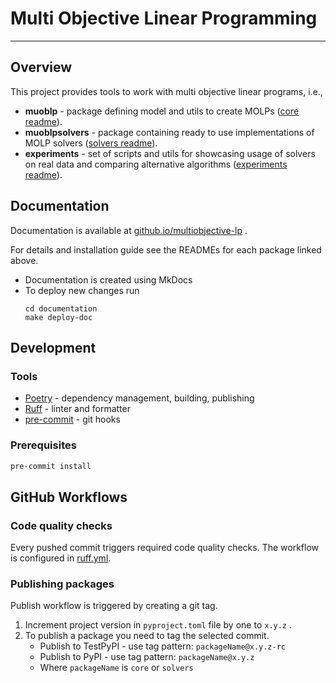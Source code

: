 # Multi Objective Linear Programming

---
## Overview
This project provides tools to work with multi objective linear programs, i.e.,
* **muoblp** - package defining model and utils to create MOLPs ([core readme](core/README.md)).
* **muoblpsolvers** - package containing ready to use implementations of MOLP solvers ([solvers readme](solvers/README.md)).
* **experiments** - set of scripts and utils for showcasing usage of solvers on real data and comparing alternative algorithms ([experiments readme](experiments/README.md)).

## Documentation

Documentation is available at [github.io/multiobjective-lp](https://jasieksz.github.io/multiobjective-lp/) .

For details and installation guide see the READMEs for each package linked above.

* Documentation is created using MkDocs
* To deploy new changes run
    ```shell
    cd documentation
    make deploy-doc
    ```

## Development

### Tools
* [Poetry](https://python-poetry.org/docs/) - dependency management, building, publishing
* [Ruff](https://docs.astral.sh/ruff/) - linter and formatter
* [pre-commit](https://pre-commit.com/#intro) - git hooks

### Prerequisites
```sh
pre-commit install
```

## GitHub Workflows

### Code quality checks
Every pushed commit triggers required code quality checks.
The workflow is configured in [ruff.yml](.github/workflows/ruff.yml).

### Publishing packages
Publish workflow is triggered by creating a git tag.

1. Increment project version in `pyproject.toml` file by one to `x.y.z` .
2. To publish a package you need to tag the selected commit.
   * Publish to TestPyPI - use tag pattern: `packageName@x.y.z-rc`
   * Publish to PyPI - use tag pattern: `packageName@x.y.z`
   * Where `packageName` is `core` or `solvers`
